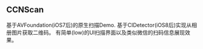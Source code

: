 ## CCNScan
基于AVFoundation(iOS7后)的原生扫描Demo.
基于CIDetector(iOS8后)实现从相册图片获取二维码。
有简单(low)的UI扫描界面以及类似微信的扫码信息展现效果。
